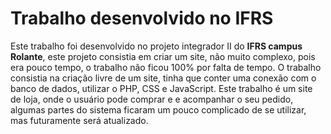 # Trabalho desenvolvido no IFRS
Este trabalho foi desenvolvido no projeto integrador II do <b>IFRS campus Rolante</b>, este projeto consistia em criar um site, não muito complexo, pois era pouco tempo, o trabalho não ficou 100% por falta de tempo. O trabalho consistia na criação livre de um site, tinha que conter uma conexão com o banco de dados, utilizar o PHP, CSS e JavaScript.
  Este trabalho é um site de loja, onde o usuário pode comprar e e acompanhar o seu pedido, algumas partes do sistema ficaram um pouco complicado de se utilizar, mas futuramente será atualizado.
